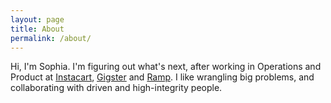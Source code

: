 ```yaml
---
layout: page
title: About
permalink: /about/
---
```


Hi, I'm Sophia.  I'm figuring out what's next, after working in Operations and Product at <a href="http://instacart.com/">Instacart</a>, <a href="https://gigster.com/">Gigster</a> and <a href="https://ramp.com/">Ramp</a>.  I like wrangling big problems, and collaborating with driven and high-integrity people.  

